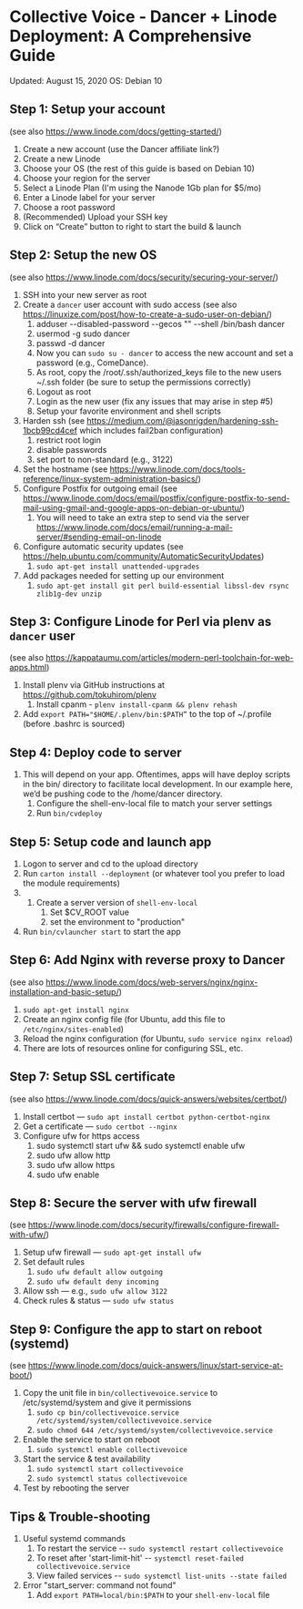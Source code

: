 # Collective Voice - Dancer + Linode Deployment: A Comprehensive Guide
Updated: August 15, 2020
OS: Debian 10


## Step 1: Setup your account
(see also https://www.linode.com/docs/getting-started/)
1. Create a new account (use the Dancer affiliate link?)
2. Create a new Linode
3. Choose your OS (the rest of this guide is based on Debian 10)
4. Choose your region for the server
5. Select a Linode Plan (I'm using the Nanode 1Gb plan for $5/mo)
6. Enter a Linode label for your server
7. Choose a root password
8. (Recommended) Upload your SSH key
9. Click on “Create” button to right to start the build & launch


## Step 2: Setup the new OS
(see also https://www.linode.com/docs/security/securing-your-server/)
1. SSH into your new server as root
2. Create a `dancer` user account with sudo access (see also https://linuxize.com/post/how-to-create-a-sudo-user-on-debian/)
      1. adduser --disabled-password --gecos "" --shell /bin/bash dancer
      2.  usermod -g sudo dancer
      3. passwd -d dancer
      4. Now you can `sudo su - dancer` to access the new account and set a password (e.g., ComeDance).
      5. As root, copy the /root/.ssh/authorized_keys file to the new users ~/.ssh folder (be sure to setup the permissions correctly)
      6. Logout as root
      7. Login as the new user (fix any issues that may arise in step #5)
      8. Setup your favorite environment and shell scripts
3. Harden ssh (see https://medium.com/@jasonrigden/hardening-ssh-1bcb99cd4cef which includes fail2ban configuration)
      1. restrict root login
      2. disable passwords
      3. set port to non-standard (e.g., 3122)
4. Set the hostname (see https://www.linode.com/docs/tools-reference/linux-system-administration-basics/)
5. Configure Postfix for outgoing email (see https://www.linode.com/docs/email/postfix/configure-postfix-to-send-mail-using-gmail-and-google-apps-on-debian-or-ubuntu/)
      1. You will need to take an extra step to send via the server https://www.linode.com/docs/email/running-a-mail-server/#sending-email-on-linode
6. Configure automatic security updates (see https://help.ubuntu.com/community/AutomaticSecurityUpdates)
      1. `sudo apt-get install unattended-upgrades`
7. Add packages needed for setting up our environment
      1. `sudo apt-get install git perl build-essential libssl-dev rsync zlib1g-dev unzip`


## Step 3: Configure Linode for Perl via plenv as `dancer` user
(see also https://kappataumu.com/articles/modern-perl-toolchain-for-web-apps.html)
1. Install plenv via GitHub instructions at https://github.com/tokuhirom/plenv
      1. Install cpanm - `plenv install-cpanm && plenv rehash`
2. Add `export PATH="$HOME/.plenv/bin:$PATH”` to the top of ~/.profile (before .bashrc is sourced)

## Step 4: Deploy code to server
1. This will depend on your app. Oftentimes, apps will have deploy scripts in the bin/ directory to facilitate local development. In our example here, we’d be pushing code to the /home/dancer directory.
      1. Configure the shell-env-local file to match your server settings
      2. Run `bin/cvdeploy`

## Step 5: Setup code and launch app
1. Logon to server and cd to the upload directory
2.  Run `carton install --deployment` (or whatever tool you prefer to load the module requirements)
3. 1. Create a server version of `shell-env-local`
      1. Set $CV_ROOT value
      2. set the environment to "production"
4. Run `bin/cvlauncher start` to start the app


## Step 6: Add Nginx with reverse proxy to Dancer
(see also https://www.linode.com/docs/web-servers/nginx/nginx-installation-and-basic-setup/)
1. `sudo apt-get install nginx`
2. Create an nginx config file (for Ubuntu, add this file to `/etc/nginx/sites-enabled`)
3. Reload the nginx configuration (for Ubuntu, `sudo service nginx reload`)
4. There are lots of resources online for configuring SSL, etc.


## Step 7: Setup SSL certificate
(see also https://www.linode.com/docs/quick-answers/websites/certbot/)
1. Install certbot — `sudo apt install certbot python-certbot-nginx`
2. Get a certificate — `sudo certbot --nginx`
3. Configure ufw for https access
    1. sudo systemctl start ufw && sudo systemctl enable ufw
    2. sudo ufw allow http
    3. sudo ufw allow https
    4. sudo ufw enable


## Step 8: Secure the server with ufw firewall
 (see https://www.linode.com/docs/security/firewalls/configure-firewall-with-ufw/)
1. Setup ufw firewall — `sudo apt-get install ufw`
2. Set default rules
      1. `sudo ufw default allow outgoing`
      2. `sudo ufw default deny incoming`
3. Allow ssh — e.g., `sudo ufw allow 3122`
4. Check rules & status — `sudo ufw status`

## Step 9: Configure the app to start on reboot (systemd)
(see https://www.linode.com/docs/quick-answers/linux/start-service-at-boot/)
1. Copy the unit file in `bin/collectivevoice.service` to /etc/systemd/system and give it permissions
      1. `sudo cp bin/collectivevoice.service /etc/systemd/system/collectivevoice.service`
      2. `sudo chmod 644 /etc/systemd/system/collectivevoice.service`
2. Enable the service to start on reboot
      1. `sudo systemctl enable collectivevoice`
3. Start the service & test availability
      1. `sudo systemctl start collectivevoice`
      2. `sudo systemctl status collectivevoice`
4. Test by rebooting the server


## Tips & Trouble-shooting

1. Useful systemd commands
      1. To restart the service -- `sudo systemctl restart collectivevoice`
      2. To reset after 'start-limit-hit' -- `systemctl reset-failed collectivevoice.service`
      3. View failed services -- `sudo systemctl list-units --state failed`
2. Error "start_server: command not found"
      1. Add `export PATH=local/bin:$PATH` to your `shell-env-local` file
